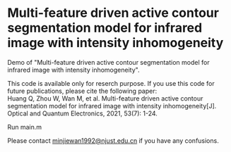 # Multi-feature driven active contour segmentation model for infrared image with intensity inhomogeneity
Demo of "Multi-feature driven active contour segmentation model for infrared image with intensity inhomogeneity".

This code is available only for reserch purpose. If you use this code for future publications, please cite the following paper:  
Huang Q, Zhou W, Wan M, et al. Multi-feature driven active contour segmentation model for infrared image with intensity inhomogeneity[J]. Optical and Quantum Electronics, 2021, 53(7): 1-24.

Run main.m 

Please contact minjiewan1992@njust.edu.cn if you have any confusions. 
